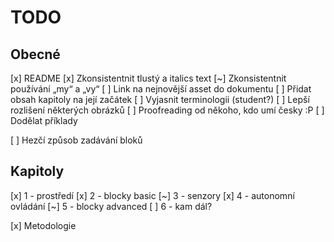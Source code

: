 # TODO
## Obecné
[x] README
[x] Zkonsistentnit tlustý a italics text
[~] Zkonsistentnit používání „my“ a „vy“
[ ] Link na nejnovější asset do dokumentu
[ ] Přidat obsah kapitoly na její začátek
[ ] Vyjasnit terminologii (student?)
[ ] Lepší rozlišení některých obrázků
[ ] Proofreading od někoho, kdo umí česky :P
[ ] Dodělat příklady

[ ] Hezčí způsob zadávání bloků

## Kapitoly
[x] 1 - prostředí
[x] 2 - blocky basic
[~] 3 - senzory
[x] 4 - autonomní ovládání
[~] 5 - blocky advanced
[ ] 6 - kam dál?

[x] Metodologie
